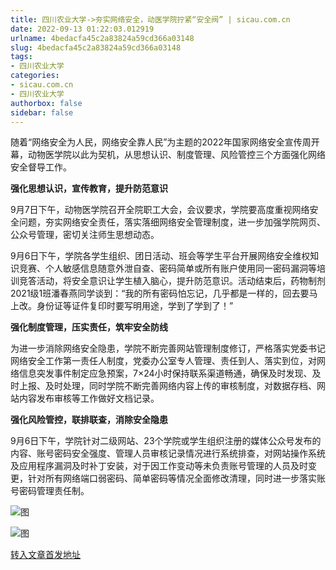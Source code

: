```yaml
---
title: 四川农业大学->夯实网络安全，动医学院拧紧“安全阀” | sicau.com.cn
date: 2022-09-13 01:22:03.012919
urlname: 4bedacfa45c2a83824a59cd366a03148
slug: 4bedacfa45c2a83824a59cd366a03148
tags: 
- 四川农业大学
categories:
- sicau.com.cn
- 四川农业大学
authorbox: false
sidebar: false
---
```

随着“网络安全为人民，网络安全靠人民”为主题的2022年国家网络安全宣传周开幕，动物医学院以此为契机，从思想认识、制度管理、风险管控三个方面强化网络安全督导工作。  

**强化思想认识，宣传教育，提升防范意识**

9月7日下午，动物医学院召开全院职工大会，会议要求，学院要高度重视网络安全问题，夯实网络安全责任，落实落细网络安全管理制度，进一步加强学院网页、公众号管理，密切关注师生思想动态。


<!--more-->
9月6日下午，学院各学生组织、团日活动、班会等学生平台开展网络安全维权知识竞赛、个人敏感信息随意外泄自查、密码简单或所有账户使用同一密码漏洞等培训竞答活动，将安全意识让学生植入脑心，提升防范意识。活动结束后，药物制剂2021级1班潘春燕同学谈到：“我的所有密码怕忘记，几乎都是一样的，回去要马上改。身份证等证件复印时要写明用途，学到了学到了！”

**强化制度管理，压实责任，筑牢安全防线**

为进一步消除网络安全隐患，学院不断完善网站管理制度修订，严格落实党委书记网络安全工作第一责任人制度，党委办公室专人管理、责任到人、落实到位，对网络信息突发事件制定应急预案，7×24小时保持联系渠道畅通，确保及时发现、及时上报、及时处理，同时学院不断完善网络内容上传的审核制度，对数据存档、网站内容发布审核等工作做好文档记录。

**强化风险管控，联排联查，消除安全隐患**

9月6日下午，学院针对二级网站、23个学院或学生组织注册的媒体公众号发布的内容、账号密码安全强度、管理人员审核记录情况进行系统排查，对网站操作系统及应用程序漏洞及时补丁安装，对于因工作变动等未负责账号管理的人员及时变更，针对所有网络端口弱密码、简单密码等情况全面修改清理，同时进一步落实账号密码管理责任制。

![图](https://news.sicau.edu.cn/__local/F/D0/FF/0B9C8A3BFCE78FF50143C86B52F_BB52872C_386A7.jpg)

![图](https://news.sicau.edu.cn/__local/7/69/52/5E4BFD14932258F136CC5673DC2_6A08A7BF_17746.jpg)

[转入文章首发地址](https://news.sicau.edu.cn/info/1078/69527.htm)
